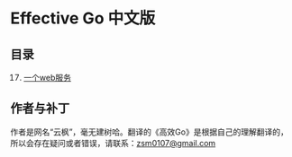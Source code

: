 # Effective Go 中文版

## 目录

17. [一个web服务](a_web_server.md)

## 作者与补丁

作者是网名“云枫”，毫无建树哈。翻译的《高效Go》是根据自己的理解翻译的，所以会存在疑问或者错误，请联系：zsm0107@gmail.com